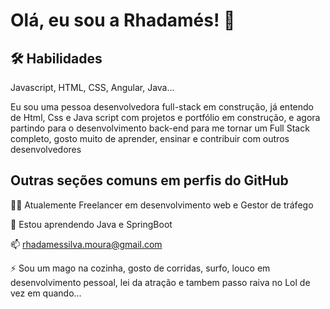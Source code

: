 
# Olá, eu sou a Rhadamés! 👋


## 🛠 Habilidades
Javascript, HTML, CSS, Angular, Java...



Eu sou uma pessoa desenvolvedora full-stack em construção, já entendo de Html, Css e Java script com projetos e portfólio em construção, e agora partindo para o desenvolvimento back-end para me tornar um Full Stack completo, gosto muito de aprender, ensinar e contribuir com outros desenvolvedores


## Outras seções comuns em perfis do GitHub
👩‍💻 Atualemente Freelancer em desenvolvimento web e Gestor de tráfego

🧠 Estou aprendendo Java e SpringBoot

📫 rhadamessilva.moura@gmail.com

⚡️ Sou um mago na cozinha, gosto de corridas, surfo, louco em desenvolvimento pessoal, lei da atração e tambem passo raiva no Lol de vez em quando...

